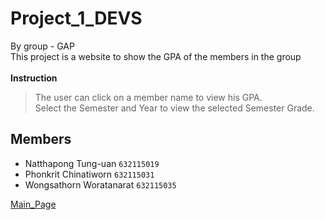 # Project_1_DEVS
By group - GAP <br />
This project is a website to show the GPA of the members in the group <br /><br />
**Instruction**
> The user can click on a member name to view his GPA. <br />
> Select the Semester and Year to view the selected Semester Grade.

## Members
- Natthapong Tung-uan  `632115019`
- Phonkrit Chinatiworn  `632115031`
- Wongsathorn Woratanarat  `632115035`

<a href="MainPage.html" target="_blank">Main_Page</a>
